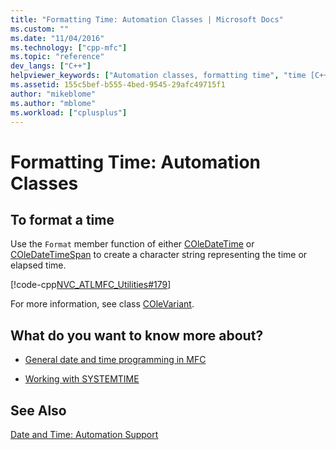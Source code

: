 ```yaml
---
title: "Formatting Time: Automation Classes | Microsoft Docs"
ms.custom: ""
ms.date: "11/04/2016"
ms.technology: ["cpp-mfc"]
ms.topic: "reference"
dev_langs: ["C++"]
helpviewer_keywords: ["Automation classes, formatting time", "time [C++], formatting", "formatting [C++], time"]
ms.assetid: 155c5bef-b555-4bed-9545-29afc49715f1
author: "mikeblome"
ms.author: "mblome"
ms.workload: ["cplusplus"]
---
```

# Formatting Time: Automation Classes

## To format a time

Use the `Format` member function of either [COleDateTime](../atl-mfc-shared/reference/coledatetime-class.md) or [COleDateTimeSpan](../atl-mfc-shared/reference/coledatetimespan-class.md) to create a character string representing the time or elapsed time.

   [!code-cpp[NVC_ATLMFC_Utilities#179](../atl-mfc-shared/codesnippet/cpp/formatting-time-automation-classes_1.cpp)]

For more information, see class [COleVariant](../mfc/reference/colevariant-class.md).

## What do you want to know more about?

- [General date and time programming in MFC](../atl-mfc-shared/date-and-time.md)

- [Working with SYSTEMTIME](../atl-mfc-shared/date-and-time-systemtime-support.md)

## See Also

[Date and Time: Automation Support](../atl-mfc-shared/date-and-time-automation-support.md)


